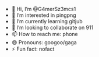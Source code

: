 - 👋 Hi, I’m @G4merSz3mcs1
- 👀 I’m interested in pingpng
- 🌱 I’m currently learning gitjub
- 💞️ I’m looking to collaborate on 911
- 📫 How to reach me: phone
- 😄 Pronouns: googoo/gaga
- ⚡ Fun fact: nofact

<!---
G4merSz3mcs1/G4merSz3mcs1 is a ✨ special ✨ repository because its `README.md` (this file) appears on your GitHub profile.
You can click the Preview link to take a look at your changes.
--->
